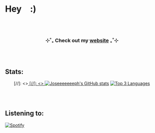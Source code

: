 # Hey&#8195;:)

<br/>
<br/>

<h3 align="center">⊹˚₊  Check out my <a href="https://www.josephadams.io">website</a>  ₊˚⊹</h3>

<br/>
<br/>

## Stats:
<p align="center">
[//]: <><a href="https://github.com/Joseeeeeeeph/github-readme-stats">
[//]: <>    <img src="https://github-readme-stats.vercel.app/api?username=Joseeeeeeeph&include_all_commits=true&count_private=true&show_icons=true&line_height=22&title_color=FFFFFF&icon_color=FFFFFF&text_color=FFFFFF&bg_color=0D1117" alt="Joseeeeeeeph's GitHub stats"></a>
<a href="https://github.com/Joseeeeeeeph/github-readme-stats">
    <img src="https://github-readme-stats.vercel.app/api/top-langs/?username=Joseeeeeeeph&title_color=FFFFFF&icon_color=FFFFFF&text_color=FFFFFF&bg_color=0D1117&langs_count=3&hide_title=true" alt="Top 3 Languages"></a></p>
<br/>
<br/>

## Listening to:
[![Spotify](https://spotify-github-profile.kittinanx.com/api/view?uid=6npripgupv327bfhx5bxn7x2p&cover_image=true&theme=novatorem&show_offline=false&background_color=121212&interchange=true&bar_color=53b14f&bar_color_cover=true)](https://spotify-github-profile.kittinanx.com/api/view?uid=6npripgupv327bfhx5bxn7x2p&redirect=true)
<br/>
